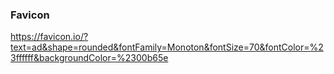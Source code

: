 ### Favicon
https://favicon.io/?text=ad&shape=rounded&fontFamily=Monoton&fontSize=70&fontColor=%23ffffff&backgroundColor=%2300b65e

